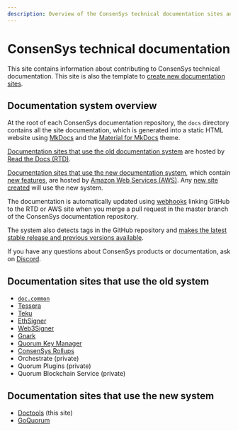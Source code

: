 ```yaml
---
description: Overview of the ConsenSys technical documentation sites and systems
---
```


# ConsenSys technical documentation

This site contains information about contributing to ConsenSys technical documentation.
This site is also the template to [create new documentation sites](../create/create-doc-site.md).

## Documentation system overview

At the root of each ConsenSys documentation repository, the `docs` directory contains all the site documentation, which
is generated into a static HTML website using [MkDocs](https://www.mkdocs.org/) and the
[Material for MkDocs](https://squidfunk.github.io/mkdocs-material/) theme.

[Documentation sites that use the old documentation system](#documentation-sites-that-use-the-old-system) are hosted by
[Read the Docs (RTD)](https://readthedocs.org/).

[Documentation sites that use the new documentation system](#documentation-sites-that-use-the-new-system), which contain
[new features](new-features.md), are hosted by [Amazon Web Services (AWS)](https://aws.amazon.com/).
Any [new site created](../create/create-doc-site.md) will use the new system.

The documentation is automatically updated using [webhooks](https://docs.readthedocs.io/en/stable/integrations.html)
linking GitHub to the RTD or AWS site when you merge a pull request in the master branch of the ConsenSys
documentation repository.

The system also detects tags in the GitHub repository and [makes the latest stable release and previous versions
available](../reference/release-process.md).

If you have any questions about ConsenSys products or documentation, ask on [Discord](https://discord.gg/6cfyqRGbzq).

## Documentation sites that use the old system

- [`doc.common`](https://github.com/ConsenSys/doc.common)
- [Tessera](https://github.com/Consensys/doc.tessera)
- [Teku](https://github.com/Consensys/doc.teku)
- [EthSigner](https://github.com/Consensys/doc.ethsigner)
- [Web3Signer](https://github.com/Consensys/doc.web3signer)
- [Gnark](https://github.com/consensys/doc.gnark)
- [Quorum Key Manager](https://github.com/consensys/doc.quorum-key-manager)
- [ConsenSys Rollups](https://github.com/consensys/doc.rollups)
- Orchestrate (private)
- Quorum Plugins (private)
- Quorum Blockchain Service (private)

## Documentation sites that use the new system

- [Doctools](https://consensys.net/docs/doctools/en/stable/) (this site)
- [GoQuorum](https://consensys.net/docs/goquorum/en/stable/)
